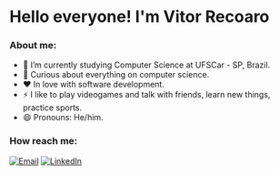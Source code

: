 # Hello everyone! I'm Vitor Recoaro

### About me:
- 🌱 I’m currently studying Computer Science at UFSCar - SP, Brazil.
- 🔎 Curious about everything on computer science.
- ❤️ In love with software development.
- ⚡ I like to play videogames and talk with friends, learn new things, practice sports.
- 😄 Pronouns: He/him.

### How reach me:
<div>
  <a href="mailto:vitordearec@gmail.com" target="_blank"><img src="https://img.shields.io/badge/Gmail-D14836?style=flat-square&logo=gmail&logoColor=white" alt="Email" /></a>
  <a href="https://www.linkedin.com/in/vitor-recoaro" target="_blank"><img src="https://img.shields.io/badge/LinkedIn-%230077B5.svg?&style=flat-square&logo=linkedin&logoColor=white" alt="LinkedIn"></a>
</div>
<!--
**Vitorrecoaro/Vitorrecoaro** is a ✨ _special_ ✨ repository because its `README.md` (this file) appears on your GitHub profile.

Here are some ideas to get you started:

- 🔭 I’m currently working on ...

- 👯 I’m looking to collaborate on ...
- 🤔 I’m looking for help with ...
- 💬 Ask me about ...
- 📫 How to reach me: ...
- 😄 Pronouns: ...
- ⚡ Fun fact: ...
-->
